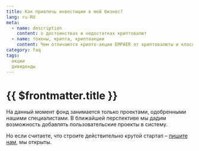 ```yaml
---
title: Как привлечь инвестиции в мой бизнес? 
lang: ru-RU
meta:
  - name: description
    content: о достоинствах и недостатках криптовалют
  - name: токены, крипта, криптоакции
    content: Чем отличаются крипто-акции EMPAER от криптовалюты и классических акций?
category: faq
tags: 
  акции
  дивиденды
---
```



# {{ $frontmatter.title }} <Badge text="?" type="warning"/> 

На данный момент фонд занимается только проектами, одобренными нашими специалистами. В ближайшей перспективе мы дадим возможность добавлять пользовательские проекты в систему. 

Но если считаете, что строите действительно крутой стартап – [пишите нам](mailto:team@empaer.capital), мы открыты.
